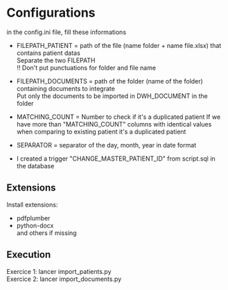 # Configurations

in the config.ini file, fill these informations
 - FILEPATH_PATIENT = path of the file (name folder + name file.xlsx) that contains patient datas  
 Separate the two FILEPATH  
 !! Don't put punctuations for folder and file name
 - FILEPATH_DOCUMENTS = path of the folder (name of the folder) containing documents to integrate  
 Put only the documents to be imported in DWH_DOCUMENT in the folder
 - MATCHING_COUNT = Number to check if it's a duplicated patient 
    If we have more than "MATCHING_COUNT" columns with identical values when comparing to existing patient it's a duplicated patient 
 - SEPARATOR = separator of the day, month, year in date format

- I created a trigger "CHANGE_MASTER_PATIENT_ID" from script.sql in the database  

## Extensions  
Install extensions: 
 - pdfplumber
 - python-docx  
and others if missing

## Execution

Exercice 1: lancer import_patients.py  
Exercice 2: lancer import_documents.py